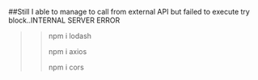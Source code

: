 ##Still I able to manage to call from external API but failed to execute try block..INTERNAL SERVER ERROR
>>npm i lodash
>>
>>npm i axios
>>
>>npm i cors
